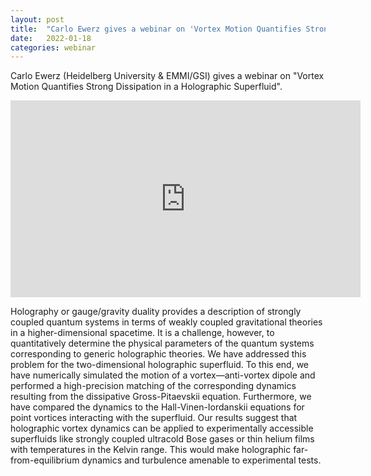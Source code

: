 ```yaml
---
layout: post
title:  "Carlo Ewerz gives a webinar on 'Vortex Motion Quantifies Strong Dissipation in a Holographic Superfluid' at 4pm UK time"
date:   2022-01-18
categories: webinar
---
```


Carlo Ewerz (Heidelberg University & EMMI/GSI) gives a webinar on "Vortex Motion Quantifies Strong Dissipation in a Holographic Superfluid".

<iframe width="560" height="315" src="https://www.youtube.com/embed/nxN9frrDc2w" title="YouTube video player" frameborder="0" allow="accelerometer; autoplay; clipboard-write; encrypted-media; gyroscope; picture-in-picture" allowfullscreen></iframe> 

Holography or gauge/gravity duality provides a description of strongly coupled quantum systems in terms of weakly coupled gravitational theories in a higher-dimensional spacetime. It is a challenge, however, to quantitatively determine the physical parameters of the quantum systems corresponding to generic holographic theories. We have addressed this problem for the two-dimensional holographic superfluid. To this end, we have numerically simulated the motion of a vortex—anti-vortex dipole and performed a high-precision matching of the corresponding dynamics resulting from the dissipative Gross-Pitaevskii equation. Furthermore, we have compared the dynamics to the Hall-Vinen-Iordanskii equations for point vortices interacting with the superfluid. Our results suggest that holographic vortex dynamics can be applied to experimentally accessible superfluids like strongly coupled ultracold Bose gases or thin helium films with temperatures in the Kelvin range. This would make holographic far-from-equilibrium dynamics and turbulence amenable to experimental tests.
